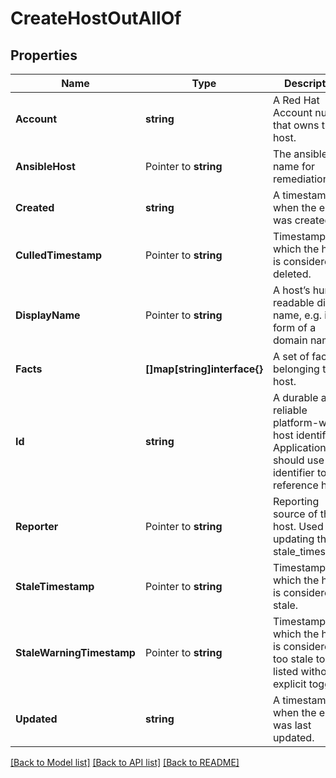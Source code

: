 # CreateHostOutAllOf

## Properties

Name | Type | Description | Notes
------------ | ------------- | ------------- | -------------
**Account** | **string** | A Red Hat Account number that owns the host. | 
**AnsibleHost** | Pointer to **string** | The ansible host name for remediations | [optional] 
**Created** | **string** | A timestamp when the entry was created. | [optional] 
**CulledTimestamp** | Pointer to **string** | Timestamp from which the host is considered deleted. | [optional] 
**DisplayName** | Pointer to **string** | A host’s human-readable display name, e.g. in a form of a domain name. | [optional] 
**Facts** | **[]map[string]interface{}** | A set of facts belonging to the host. | [optional] 
**Id** | **string** | A durable and reliable platform-wide host identifier. Applications should use this identifier to reference hosts. | [optional] 
**Reporter** | Pointer to **string** | Reporting source of the host. Used when updating the stale_timestamp. | [optional] 
**StaleTimestamp** | Pointer to **string** | Timestamp from which the host is considered stale. | [optional] 
**StaleWarningTimestamp** | Pointer to **string** | Timestamp from which the host is considered too stale to be listed without an explicit toggle. | [optional] 
**Updated** | **string** | A timestamp when the entry was last updated. | [optional] 

[[Back to Model list]](../README.md#documentation-for-models) [[Back to API list]](../README.md#documentation-for-api-endpoints) [[Back to README]](../README.md)


